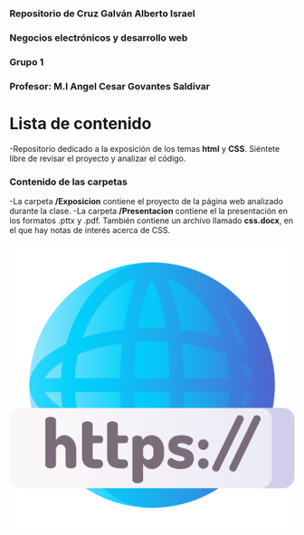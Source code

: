 ### Repositorio de Cruz Galván Alberto Israel
### Negocios electrónicos y desarrollo web
### Grupo 1
### Profesor: M.I Angel Cesar Govantes Saldivar

# Lista de contenido

-Repositorio dedicado a la exposición de los temas **html** y **CSS**. 
Siéntete libre de revisar el proyecto y analizar el código.

### Contenido de las carpetas
-La carpeta **/Exposicion** contiene el proyecto de la página web analizado durante la clase.
-La carpeta **/Presentacion** contiene el la presentación en los formatos .pttx y .pdf. También
contiene un archivo llamado **css.docx**, en el que hay notas de interés acerca de CSS.


<p align="center">
  <img src="https://raw.githubusercontent.com/albertoicg01/DesarrolloWeb2022-2/main/img/img_readme.png"/>
</p>
